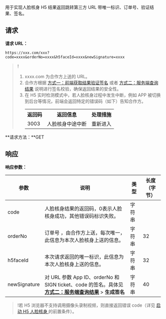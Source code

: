 用于实现人脸核身 H5 结果返回跳转第三方 URL 带唯一标识、订单号、验证结果、签名。

## 请求
**请求 URL：**
```
https://xxx.com/xxx?code=xxxx&orderNo=xxxx&h5faceId=xxxx&newSignature=xxxx
```
>!
>1. xxxx.com 为合作方上送的 URL。
>2. 合作方根据 [方式一：前端获取结果验证签名](https://cloud.tencent.com/document/product/1007/35888) 或者 [方式二：服务端查询结果](https://cloud.tencent.com/document/product/1007/35889) 说明进行签名校验，确保返回结果的安全性。
>3. 在 H5 实时检测模式中，若人脸核身过程中发生中断，例如 APP 被切换到后台等情况，前端会返回特定的错误码（如下）告知合作方。<table><tr><th>返回码</th><th>返回信息</th><th>处理措施</th></tr><tr><td>3003</td><td>人脸核身中途中断</td><td>重新进入</td></tr></table>
 
**请求方法：**GET

## 响应
**响应参数：**

| 参数         | 说明                                                         | 类型   | 长度（字节） |
| ------------ | ------------------------------------------------------------ | ------ | ------------ |
| code         | 人脸核身结果的返回码，0表示人脸核身成功，其他错误码标识失败。 | 字符串 |              |
| orderNo      | 订单号 ，由合作方上送，每次唯一，此信息为本次人脸核身上送的信息。 | 字符串 | 32           |
| h5faceId     | 本次请求返回的唯一标识，此信息为本次人脸核身上送的信息。     | 字符串 | 32           |
| newSignature | 对 URL 参数 App ID、orderNo 和 SIGN ticket、code 的签名。具体见 **[方式二：服务端查询结果](https://cloud.tencent.com/document/product/1007/35889)** > **生成签名** | 字符串 | 40           |


>!若 H5 浏览器不支持调用摄像头录制视频，则直接返回错误 code（详见 [启动 H5 人脸核身 ](https://cloud.tencent.com/document/product/1007/61074)的前置条件）。
